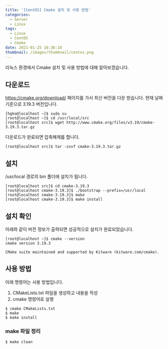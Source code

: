 ```yaml
---
title: '[CentOS] Cmake 설치 및 사용 방법'
categories:
  - Server
  - Linux
tags:
  - Linux
  - CentOS
  - Cmake
date: 2021-01-25 16:36:18
thumbnail: /images/thumbnail/centos.png
---
```


리눅스 환경에서 Cmake 설치 및 사용 방법에 대해 알아보겠습니다.

## 다운로드

https://cmake.org/download/ 페이지를 가서 최신 버전을 다운 받습니다. 현재 날짜 기준으로 3.19.3 버전입니다.

```shell
[hgko@localhost ~]$ sudo su
[root@localhost ~]$ cd /usr/local/src
[root@localhost src]$ wget http://www.cmake.org/files/v3.19/cmake-3.19.3.tar.gz
```

다운로드가 완료되면 압축해제를 합니다.

```shell
[root@localhost src]$ tar -zxvf cmake-3.19.3.tar.gz
```

## 설치

/usr/local 경로의 bin 폴더에 설치가 됩니다.

```shell
[root@localhost src]$ cd cmake-3.19.3
[root@localhost cmake-3.19.3]$ ./bootstrap --prefix=/usr/local
[root@localhost cmake-3.19.3]$ make
[root@localhost cmake-3.19.3]$ make install
```

## 설치 확인

아래와 같이 버전 정보가 출력되면 성공적으로 설치가 완료되었습니다.

```shell
[root@localhost ~]$ cmake --version
cmake version 3.19.3

CMake suite maintained and supported by Kitware (kitware.com/cmake).
```

## 사용 방법

아래 명령어는 사용 방법입니다.

1. CMakeLists.txt 파일을 생성하고 내용을 작성
2. cmake 명령어로 실행

```shell
$ cmake CMakeLists.txt
$ make
$ make install
```

### make 파일 정리

```shell
$ make clean
```
